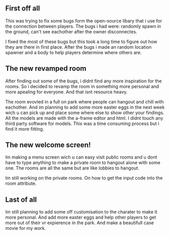 ## First off all

This was trying to fix some bugs form the open-source libary that i use for the connection between players. The bugs i had were: randomly spawn in the ground, can't see eachother after the owner disconnectes. 

I fixed the most of these bugs but this took a long time to figure out how they are there in first place. After the bugs i made an random location spawner and a body to help players determine where others are. 

## The new revamped room

After finding out some of the bugs, i didnt find any more inspiration for the rooms. So i decided to revamp the room in something more personal and more apealing for everyone. And that isnt resource heavy. 

The room evovled in a full on park where people can hangout and chill with eachother. And im planning to add some more easter eggs in the next week wich u can pick up and place some where else to show other your findings. All the models are made with the a-frame editor and html. I didnt touch any third party software for models. This was a time consuming process but i find it more fitting. 

## The new welcome screen!

Im making a menu screen wich u can easy visit public rooms and u dont have to type anything to make a private room to hangout alone with some one. The rooms are all the same but are like lobbies to hangout. 

Im still working on the private rooms. On how to get the input code into the room attribute. 

## Last of all

Im still planning to add some off customisation to the charater to make it more personal. 
And add more easter eggs and help other players to get more out of their vr expierence in the park. And make a beautifull case movie for my work.


